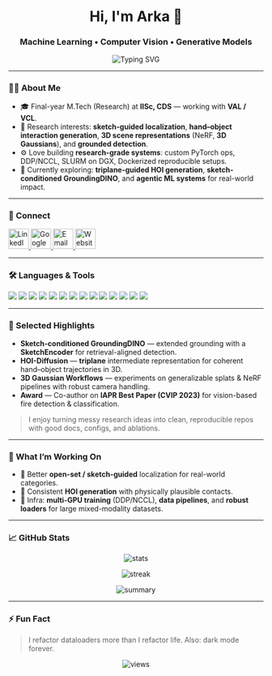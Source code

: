 <h1 align="center">Hi, I'm Arka 👋</h1>
<h3 align="center">Machine Learning • Computer Vision • Generative Models</h3>

<p align="center">
  <img
    src="https://readme-typing-svg.herokuapp.com?font=Fira+Code&weight=500&size=22&pause=1000&center=true&vCenter=true&width=680&lines=Machine+Learning+%26+Computer+Vision;Generative+Models+%26+3D+(NeRF%2C+Gaussians);Sketch-conditioned+Detection+%E2%80%A2+HOI;PyTorch+%7C+CUDA+%7C+SLURM+%7C+Docker"
    alt="Typing SVG"
  />
</p>

---

### 🧑‍🔬 About Me
- 🎓 Final-year M.Tech (Research) at **IISc, CDS** — working with **VAL / VCL**.
- 🔭 Research interests: **sketch-guided localization**, **hand–object interaction generation**, **3D scene representations** (NeRF, **3D Gaussians**), and **grounded detection**.
- ⚙️ Love building **research-grade systems**: custom PyTorch ops, DDP/NCCL, SLURM on DGX, Dockerized reproducible setups.
- 🌱 Currently exploring: **triplane-guided HOI generation**, **sketch-conditioned GroundingDINO**, and **agentic ML systems** for real-world impact.

---

### 🔗 Connect
<p align="left">
  <!-- Replace # with your links -->
  <a href="https://www.linkedin.com/in/arkahaldi/" target="_blank">
    <img src="https://cdn.jsdelivr.net/gh/devicons/devicon/icons/linkedin/linkedin-original.svg" alt="LinkedIn" width="40" height="40"/>
  </a>
  <a href="https://scholar.google.com/citations?user=YW2est4AAAAJ&hl=en" target="_blank">
    <img src="https://upload.wikimedia.org/wikipedia/commons/c/c7/Google_Scholar_logo.svg" alt="Google Scholar" width="40" height="40"/>
  </a>
  <a href="mailto:aurkohaldi@gmail.com">
    <img src="https://upload.wikimedia.org/wikipedia/commons/4/4e/Gmail_Icon.png" alt="Email" width="40" height="40"/>
  </a>
  <a href="https://arkahaldi.in" target="_blank">
    <img src="https://upload.wikimedia.org/wikipedia/commons/9/91/Octicons-mark-github.svg" alt="Website" width="40" height="40"/>
  </a>
</p>

---

### 🛠️ Languages & Tools
<p align="left">
  <img src="https://img.shields.io/badge/Python-3776AB?style=for-the-badge&logo=python&logoColor=white"/>
  <img src="https://img.shields.io/badge/PyTorch-EE4C2C?style=for-the-badge&logo=pytorch&logoColor=white"/>
  <img src="https://img.shields.io/badge/Hugging%20Face-FFD21E?style=for-the-badge&logo=huggingface&logoColor=black"/>
  <img src="https://img.shields.io/badge/Transformers-FFD21E?style=for-the-badge&logo=huggingface&logoColor=black"/>
  <img src="https://img.shields.io/badge/CUDA-76B900?style=for-the-badge&logo=nvidia&logoColor=white"/>
  <img src="https://img.shields.io/badge/Docker-2496ED?style=for-the-badge&logo=docker&logoColor=white"/>
  <img src="https://img.shields.io/badge/SLURM-2D5F2E?style=for-the-badge"/>
  <img src="https://img.shields.io/badge/NCCL-0B3D91?style=for-the-badge"/>
  <img src="https://img.shields.io/badge/Linux-FCC624?style=for-the-badge&logo=linux&logoColor=black"/>
  <img src="https://img.shields.io/badge/OpenCV-5C3EE8?style=for-the-badge&logo=opencv&logoColor=white"/>
  <img src="https://img.shields.io/badge/Weights%20%26%20Biases-FFBE00?style=for-the-badge&logo=weightsandbiases&logoColor=black"/>
  <img src="https://img.shields.io/badge/FastAPI-009688?style=for-the-badge&logo=fastapi&logoColor=white"/>
  <img src="https://img.shields.io/badge/Jupyter-F37626?style=for-the-badge&logo=jupyter&logoColor=white"/>
  <img src="https://img.shields.io/badge/Git-F05032?style=for-the-badge&logo=git&logoColor=white"/>
</p>

---

### 📌 Selected Highlights
- **Sketch-conditioned GroundingDINO** — extended grounding with a **SketchEncoder** for retrieval-aligned detection.
- **HOI-Diffusion** — **triplane** intermediate representation for coherent hand–object trajectories in 3D.
- **3D Gaussian Workflows** — experiments on generalizable splats & NeRF pipelines with robust camera handling.
- **Award** — Co-author on **IAPR Best Paper (CVIP 2023)** for vision-based fire detection & classification.

> I enjoy turning messy research ideas into clean, reproducible repos with good docs, configs, and ablations.

---

### 🔬 What I’m Working On
- 🧩 Better **open-set / sketch-guided** localization for real-world categories.
- 👐 Consistent **HOI generation** with physically plausible contacts.
- 🧱 Infra: **multi-GPU training** (DDP/NCCL), **data pipelines**, and **robust loaders** for large mixed-modality datasets.

---

### 📈 GitHub Stats
<p align="center">
  <img src="https://github-readme-stats.vercel.app/api?username=Arka-h&show_icons=true&theme=tokyonight" alt="stats" />
</p>
<p align="center">
  <img src="https://github-readme-streak-stats-eight.vercel.app/?user=Arka-h&theme=radical" alt="streak" />
</p>
<p align="center">
  <img src="https://github-profile-summary-cards.vercel.app/api/cards/profile-details?username=Arka-h&theme=tokyonight" alt="summary" />
</p>

---

### ⚡ Fun Fact
> I refactor dataloaders more than I refactor life. Also: dark mode forever.

<p align="center">
  <img src="https://komarev.com/ghpvc/?username=Arka-h&label=Profile%20views&color=0e75b6&style=flat" alt="views" />
</p>
